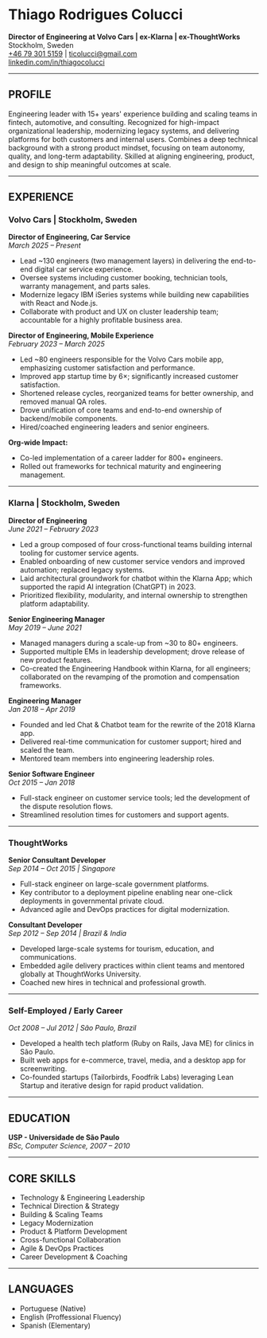 # Thiago Rodrigues Colucci

**Director of Engineering at Volvo Cars | ex-Klarna | ex-ThoughtWorks**  
Stockholm, Sweden  
[+46 79 301 5159](tel:+46793015159) | [ticolucci@gmail.com](mailto:ticolucci@gmail.com)  
[linkedin.com/in/thiagocolucci](https://www.linkedin.com/in/thiagocolucci)

---

## PROFILE

Engineering leader with 15+ years' experience building and scaling teams in fintech, automotive, and consulting. Recognized for high-impact organizational leadership, modernizing legacy systems, and delivering platforms for both customers and internal users. Combines a deep technical background with a strong product mindset, focusing on team autonomy, quality, and long-term adaptability. Skilled at aligning engineering, product, and design to ship meaningful outcomes at scale.

---

## EXPERIENCE

### **Volvo Cars** | Stockholm, Sweden  
**Director of Engineering, Car Service**  
_March 2025 – Present_

- Lead ~130 engineers (two management layers) in delivering the end-to-end digital car service experience.
- Oversee systems including customer booking, technician tools, warranty management, and parts sales.
- Modernize legacy IBM iSeries systems while building new capabilities with React and Node.js.
- Collaborate with product and UX on cluster leadership team; accountable for a highly profitable business area.

**Director of Engineering, Mobile Experience**  
_February 2023 – March 2025_

- Led ~80 engineers responsible for the Volvo Cars mobile app, emphasizing customer satisfaction and performance.
- Improved app startup time by 6×; significantly increased customer satisfaction.
- Shortened release cycles, reorganized teams for better ownership, and removed manual QA roles.
- Drove unification of core teams and end-to-end ownership of backend/mobile components.
- Hired/coached engineering leaders and senior engineers.

**Org-wide Impact:**
- Co-led implementation of a career ladder for 800+ engineers.
- Rolled out frameworks for technical maturity and engineering management.

---

### **Klarna** | Stockholm, Sweden  
**Director of Engineering**  
_June 2021 – February 2023_

- Led a group composed of four cross-functional teams building internal tooling for customer service agents.
- Enabled onboarding of new customer service vendors and improved automation; replaced legacy systems.
- Laid architectural groundwork for chatbot within the Klarna App; which supported the rapid AI integration (ChatGPT) in 2023.
- Prioritized flexibility, modularity, and internal ownership to strengthen platform adaptability.

**Senior Engineering Manager**  
_May 2019 – June 2021_

- Managed managers during a scale-up from ~30 to 80+ engineers.
- Supported multiple EMs in leadership development; drove release of new product features.
- Co-created the Engineering Handbook within Klarna, for all engineers; collaborated on the revamping of the promotion and compensation frameworks.

**Engineering Manager**  
_Jan 2018 – Apr 2019_

- Founded and led Chat & Chatbot team for the rewrite of the 2018 Klarna app.
- Delivered real-time communication for customer support; hired and scaled the team.
- Mentored team members into engineering leadership roles.

**Senior Software Engineer**  
_Oct 2015 – Jan 2018_

- Full-stack engineer on customer service tools; led the development of the dispute resolution flows.
- Streamlined resolution times for customers and support agents.

---

### **ThoughtWorks**  
**Senior Consultant Developer**  
_Sep 2014 – Oct 2015 | Singapore_

- Full-stack engineer on large-scale government platforms.
- Key contributor to a deployment pipeline enabling near one-click deployments in governmental private cloud.
- Advanced agile and DevOps practices for digital modernization.

**Consultant Developer**  
_Sep 2012 – Sep 2014 | Brazil & India_

- Developed large-scale systems for tourism, education, and communications.
- Embedded agile delivery practices within client teams and mentored globally at ThoughtWorks University.
- Coached new hires in technical and professional growth.

---

### **Self-Employed / Early Career**  
_Oct 2008 – Jul 2012 | São Paulo, Brazil_

- Developed a health tech platform (Ruby on Rails, Java ME) for clinics in São Paulo.
- Built web apps for e-commerce, travel, media, and a desktop app for screenwriting.
- Co-founded startups (Tailorbirds, Foodfrik Labs) leveraging Lean Startup and iterative design for rapid product validation.

---

## EDUCATION

**USP - Universidade de São Paulo**  
_BSc, Computer Science, 2007 – 2010_  

---

## CORE SKILLS

- Technology & Engineering Leadership
- Technical Direction & Strategy
- Building & Scaling Teams
- Legacy Modernization
- Product & Platform Development
- Cross-functional Collaboration
- Agile & DevOps Practices
- Career Development & Coaching

---

## LANGUAGES

- Portuguese (Native)
- English (Proffessional Fluency)
- Spanish (Elementary)
